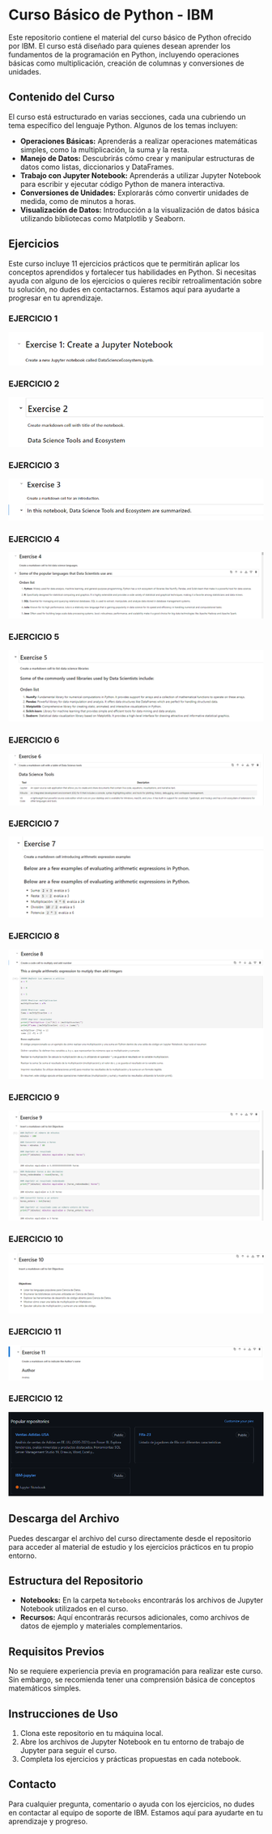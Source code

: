 # Curso Básico de Python - IBM

Este repositorio contiene el material del curso básico de Python ofrecido por IBM. El curso está diseñado para quienes desean aprender los fundamentos de la programación en Python, incluyendo operaciones básicas como multiplicación, creación de columnas y conversiones de unidades.

## Contenido del Curso

El curso está estructurado en varias secciones, cada una cubriendo un tema específico del lenguaje Python. Algunos de los temas incluyen:

- **Operaciones Básicas:** Aprenderás a realizar operaciones matemáticas simples, como la multiplicación, la suma y la resta.
- **Manejo de Datos:** Descubrirás cómo crear y manipular estructuras de datos como listas, diccionarios y DataFrames.
- **Trabajo con Jupyter Notebook:** Aprenderás a utilizar Jupyter Notebook para escribir y ejecutar código Python de manera interactiva.
- **Conversiones de Unidades:** Explorarás cómo convertir unidades de medida, como de minutos a horas.
- **Visualización de Datos:** Introducción a la visualización de datos básica utilizando bibliotecas como Matplotlib y Seaborn.

## Ejercicios

Este curso incluye 11 ejercicios prácticos que te permitirán aplicar los conceptos aprendidos y fortalecer tus habilidades en Python. Si necesitas ayuda con alguno de los ejercicios o quieres recibir retroalimentación sobre tu solución, no dudes en contactarnos. Estamos aquí para ayudarte a progresar en tu aprendizaje.

### EJERCICIO 1
![ejercicio 1](https://github.com/AndresBolla/IBM-jupyter/blob/9f2c6cb787d259e5274d2b6d45854c00ecc01c55/Ejercicio%201.png)


### EJERCICIO 2
![ejercicio 2](https://github.com/AndresBolla/IBM-jupyter/blob/9f2c6cb787d259e5274d2b6d45854c00ecc01c55/ejercicio%202.png)


### EJERCICIO 3
![ejercicio 3](https://github.com/AndresBolla/IBM-jupyter/blob/9f2c6cb787d259e5274d2b6d45854c00ecc01c55/ejercicio%203.png)


### EJERCICIO 4
![ejercicio 4](https://github.com/AndresBolla/IBM-jupyter/blob/9f2c6cb787d259e5274d2b6d45854c00ecc01c55/ejercicio%204.png)


### EJERCICIO 5
![ejercicio 5](https://github.com/AndresBolla/IBM-jupyter/blob/9f2c6cb787d259e5274d2b6d45854c00ecc01c55/ejercicio%205.png)


### EJERCICIO 6
![ejercicio 6](https://github.com/AndresBolla/IBM-jupyter/blob/9f2c6cb787d259e5274d2b6d45854c00ecc01c55/ejercicio%206.png)


### EJERCICIO 7
![ejercicio 7](https://github.com/AndresBolla/IBM-jupyter/blob/9f2c6cb787d259e5274d2b6d45854c00ecc01c55/ejercicio%207.png)


### EJERCICIO 8
![ejercicio 8](https://github.com/AndresBolla/IBM-jupyter/blob/9f2c6cb787d259e5274d2b6d45854c00ecc01c55/ejercicio%208.png)


### EJERCICIO 9
![ejercicio 9](https://github.com/AndresBolla/IBM-jupyter/blob/9f2c6cb787d259e5274d2b6d45854c00ecc01c55/ejercicio%209.png)


### EJERCICIO 10
![ejercicio 10](https://github.com/AndresBolla/IBM-jupyter/blob/9f2c6cb787d259e5274d2b6d45854c00ecc01c55/ejercicio%2010.png)


### EJERCICIO 11
![ejercicio 11](https://github.com/AndresBolla/IBM-jupyter/blob/9f2c6cb787d259e5274d2b6d45854c00ecc01c55/ejercicio%2011.png)

### EJERCICIO 12
![Texto alternativo](https://github.com/AndresBolla/IBM-jupyter/blob/1c4a984e78cfd2fe2ebec4baadaa2220b6193266/Ejercicio%2012.png)

## Descarga del Archivo

Puedes descargar el archivo del curso directamente desde el repositorio para acceder al material de estudio y los ejercicios prácticos en tu propio entorno.

## Estructura del Repositorio

- **Notebooks:** En la carpeta `Notebooks` encontrarás los archivos de Jupyter Notebook utilizados en el curso.
- **Recursos:** Aquí encontrarás recursos adicionales, como archivos de datos de ejemplo y materiales complementarios.

## Requisitos Previos

No se requiere experiencia previa en programación para realizar este curso. Sin embargo, se recomienda tener una comprensión básica de conceptos matemáticos simples.

## Instrucciones de Uso

1. Clona este repositorio en tu máquina local.
2. Abre los archivos de Jupyter Notebook en tu entorno de trabajo de Jupyter para seguir el curso.
3. Completa los ejercicios y prácticas propuestas en cada notebook.

## Contacto

Para cualquier pregunta, comentario o ayuda con los ejercicios, no dudes en contactar al equipo de soporte de IBM. Estamos aquí para ayudarte en tu aprendizaje y progreso.

